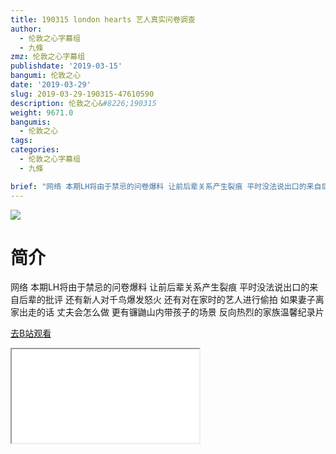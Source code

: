 ```yaml
---
title: 190315 london hearts 艺人真实问卷调查
author:
  - 伦敦之心字幕组
  - 九條
zmz: 伦敦之心字幕组
publishdate: '2019-03-15'
bangumi: 伦敦之心
date: '2019-03-29'
slug: 2019-03-29-190315-47610590
description: 伦敦之心&#8226;190315
weight: 9671.0
bangumis:
  - 伦敦之心
tags:
categories:
  - 伦敦之心字幕组
  - 九條

brief: "网络 本期LH将由于禁忌的问卷爆料 让前后辈关系产生裂痕 平时没法说出口的来自后辈的批评 还有新人对千鸟爆发怒火 还有对在家时的艺人进行偷拍 如果妻子离家出走的话 丈夫会怎么做 更有镰鼬山内带孩子的场景 反向热烈的家族温馨纪录片"
---
```

![](https://i.imgur.com/qwOgwI6.jpg)
# 简介  
网络
本期LH将由于禁忌的问卷爆料 让前后辈关系产生裂痕 平时没法说出口的来自后辈的批评 还有新人对千鸟爆发怒火 还有对在家时的艺人进行偷拍 如果妻子离家出走的话 丈夫会怎么做 更有镰鼬山内带孩子的场景 反向热烈的家族温馨纪录片  

[去B站观看](https://www.bilibili.com/video/av47610590/)
<div class ="resp-container"><iframe class="testiframe" src="//player.bilibili.com/player.html?aid=47610590"", scrolling="no", allowfullscreen="true" > </iframe></div> 
